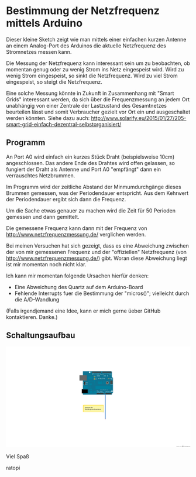 # Bestimmung der Netzfrequenz mittels Arduino

Dieser kleine Sketch zeigt wie man mittels einer einfachen kurzen Antenne
an einem Analog-Port des Arduinos die aktuelle Netzfrequenz des Stromnetzes
messen kann.

Die Messung der Netzfrequenz kann interessant sein um zu beobachten, ob momentan genug
oder zu wenig Strom ins Netz eingespeist wird.
Wird zu wenig Strom eingespeist, so sinkt die Netzfrequenz.
Wird zu viel Strom eingespeist, so steigt die Netzfrequenz.

Eine solche Messung könnte in Zukunft in Zusammenhang mit "Smart Grids" interessant werden, da sich über die Frequenzmessung an jedem Ort unabhängig von einer Zentrale der Lastzustand des Gesamtnetzes beurteilen lässt und somit Verbraucher gezielt vor Ort ein und ausgeschaltet werden könnten.
Siehe dazu auch: http://www.solarify.eu/2015/01/27/205-smart-grid-einfach-dezentral-selbstorganisiert/


## Programm

An Port A0 wird einfach ein kurzes Stück Draht (beispielsweise 10cm) angeschlossen.
Das andere Ende des Drahtes wird offen gelassen, so fungiert der Draht als Antenne und 
Port A0 "empfängt" dann ein verrauschtes Netzbrummen.

Im Programm wird der zeitliche Abstand der Minmumdurchgänge dieses Brummen gemessen, was
der Periodendauer entspricht.
Aus dem Kehrwert der Periodendauer ergibt sich dann die Frequenz.

Um die Sache etwas genauer zu machen wird die Zeit für 50 Perioden gemessen und dann
gemittelt.

Die gemessene Frequenz kann dann mit der Frequenz von http://www.netzfrequenzmessung.de/
verglichen werden.

Bei meinen Versuchen hat sich gezeigt, dass es eine Abweichung zwischen der von mir gemessenen
Frequenz und der "offiziellen" Netzfrequenz (von http://www.netzfrequenzmessung.de/) gibt.
Woran diese Abweichung liegt ist mir momentan noch nicht klar.

Ich kann mir momentan folgende Ursachen hierfür denken:
* Eine Abweichung des Quartz auf dem Arduino-Board
* Fehlende Interrupts fuer die Bestimmung der "micros()"; vielleicht durch die A/D-Wandlung

(Falls irgendjemand eine Idee, kann er mich gerne üeber GitHub kontaktieren. Danke.)


## Schaltungsaufbau

![Aufbau](netzfrequenz_Steckplatine.png)



Viel Spaß

ratopi